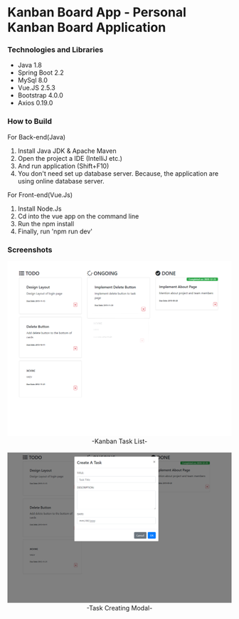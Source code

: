 # Kanban Board App - Personal Kanban Board Application


### Technologies and Libraries

- Java 1.8
- Spring Boot 2.2
- MySql 8.0
- Vue.JS 2.5.3
- Bootstrap 4.0.0
- Axios 0.19.0


### How to Build

For Back-end(Java)
1. Install Java JDK & Apache Maven
2. Open the project a IDE (IntelliJ etc.)
3. And run application (Shift+F10)
4. You don't need set up database server. Because, the application are using online database server.

For Front-end(Vue.Js)
1. Install Node.Js
2. Cd into the vue app on the command line
3. Run the npm install
4. Finally, run 'npm run dev'



### Screenshots

<div align="center">
  <img width="600" src="/screenshots/1.png"><br />
  <span>-Kanban Task List-</span><br /><br />
</div>

<div align="center">
  <img width="600" src="/screenshots/2.png"><br />
  <span>-Task Creating Modal-</span><br /><br />
</div>

